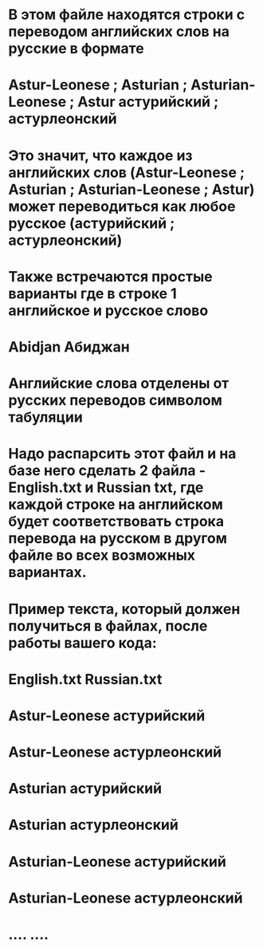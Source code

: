 
# В этом файле находятся строки с переводом английских слов на русские в формате
# Astur-Leonese ; Asturian ; Asturian-Leonese ; Astur	астурийский ; астурлеонский
#
# Это значит, что каждое из английских слов (Astur-Leonese ; Asturian ; Asturian-Leonese ; Astur) может переводиться как любое русское (астурийский ; астурлеонский)
#
# Также встречаются простые варианты где в строке 1 английское и русское слово
# Abidjan	Абиджан
# 
# Английские слова отделены от русских переводов символом табуляции
# 
# Надо распарсить этот файл и на базе него сделать 2 файла - English.txt и Russian txt, где каждой строке на английском будет соответствовать строка перевода на русском в другом файле во всех возможных вариантах.
# 
# Пример текста, который должен получиться в файлах, после работы вашего кода:
# 
# English.txt				Russian.txt		
#	
# Astur-Leonese				астурийский
# Astur-Leonese				астурлеонский
# Asturian				    астурийский
# Asturian				    астурлеонский
# Asturian-Leonese			астурийский
# Asturian-Leonese			астурлеонский
# ....						....
